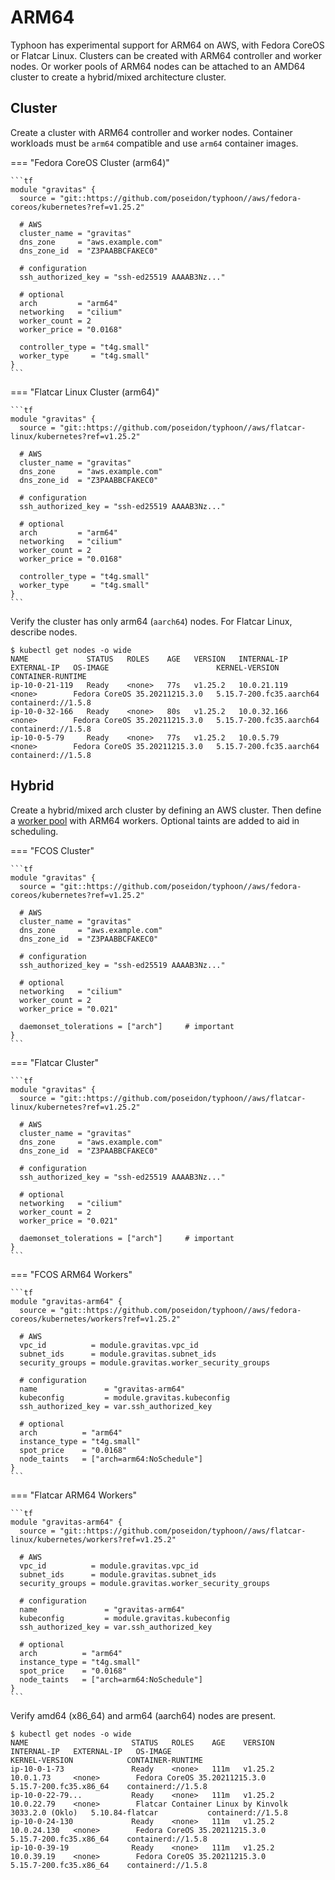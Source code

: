 # ARM64

Typhoon has experimental support for ARM64 on AWS, with Fedora CoreOS or Flatcar Linux. Clusters can be created with ARM64 controller and worker nodes. Or worker pools of ARM64 nodes can be attached to an AMD64 cluster to create a hybrid/mixed architecture cluster.

## Cluster

Create a cluster with ARM64 controller and worker nodes. Container workloads must be `arm64` compatible and use `arm64` container images.

=== "Fedora CoreOS Cluster (arm64)"

    ```tf
    module "gravitas" {
      source = "git::https://github.com/poseidon/typhoon//aws/fedora-coreos/kubernetes?ref=v1.25.2"

      # AWS
      cluster_name = "gravitas"
      dns_zone     = "aws.example.com"
      dns_zone_id  = "Z3PAABBCFAKEC0"

      # configuration
      ssh_authorized_key = "ssh-ed25519 AAAAB3Nz..."

      # optional
      arch         = "arm64"
      networking   = "cilium"
      worker_count = 2
      worker_price = "0.0168"

      controller_type = "t4g.small"
      worker_type     = "t4g.small"
    }
    ```

=== "Flatcar Linux Cluster (arm64)"

    ```tf
    module "gravitas" {
      source = "git::https://github.com/poseidon/typhoon//aws/flatcar-linux/kubernetes?ref=v1.25.2"

      # AWS
      cluster_name = "gravitas"
      dns_zone     = "aws.example.com"
      dns_zone_id  = "Z3PAABBCFAKEC0"

      # configuration
      ssh_authorized_key = "ssh-ed25519 AAAAB3Nz..."

      # optional
      arch         = "arm64"
      networking   = "cilium"
      worker_count = 2
      worker_price = "0.0168"

      controller_type = "t4g.small"
      worker_type     = "t4g.small"
    }
    ```

Verify the cluster has only arm64 (`aarch64`) nodes. For Flatcar Linux, describe nodes.

```
$ kubectl get nodes -o wide
NAME             STATUS   ROLES    AGE   VERSION   INTERNAL-IP   EXTERNAL-IP   OS-IMAGE                        KERNEL-VERSION            CONTAINER-RUNTIME
ip-10-0-21-119   Ready    <none>   77s   v1.25.2   10.0.21.119   <none>        Fedora CoreOS 35.20211215.3.0   5.15.7-200.fc35.aarch64   containerd://1.5.8
ip-10-0-32-166   Ready    <none>   80s   v1.25.2   10.0.32.166   <none>        Fedora CoreOS 35.20211215.3.0   5.15.7-200.fc35.aarch64   containerd://1.5.8
ip-10-0-5-79     Ready    <none>   77s   v1.25.2   10.0.5.79     <none>        Fedora CoreOS 35.20211215.3.0   5.15.7-200.fc35.aarch64   containerd://1.5.8
```

## Hybrid

Create a hybrid/mixed arch cluster by defining an AWS cluster. Then define a [worker pool](worker-pools.md#aws) with ARM64 workers. Optional taints are added to aid in scheduling.

=== "FCOS Cluster"

    ```tf
    module "gravitas" {
      source = "git::https://github.com/poseidon/typhoon//aws/fedora-coreos/kubernetes?ref=v1.25.2"

      # AWS
      cluster_name = "gravitas"
      dns_zone     = "aws.example.com"
      dns_zone_id  = "Z3PAABBCFAKEC0"

      # configuration
      ssh_authorized_key = "ssh-ed25519 AAAAB3Nz..."

      # optional
      networking   = "cilium"
      worker_count = 2
      worker_price = "0.021"

      daemonset_tolerations = ["arch"]     # important
    }
    ```

=== "Flatcar Cluster"

    ```tf
    module "gravitas" {
      source = "git::https://github.com/poseidon/typhoon//aws/flatcar-linux/kubernetes?ref=v1.25.2"

      # AWS
      cluster_name = "gravitas"
      dns_zone     = "aws.example.com"
      dns_zone_id  = "Z3PAABBCFAKEC0"

      # configuration
      ssh_authorized_key = "ssh-ed25519 AAAAB3Nz..."

      # optional
      networking   = "cilium"
      worker_count = 2
      worker_price = "0.021"

      daemonset_tolerations = ["arch"]     # important
    }
    ```

=== "FCOS ARM64 Workers"

    ```tf
    module "gravitas-arm64" {
      source = "git::https://github.com/poseidon/typhoon//aws/fedora-coreos/kubernetes/workers?ref=v1.25.2"

      # AWS
      vpc_id          = module.gravitas.vpc_id
      subnet_ids      = module.gravitas.subnet_ids
      security_groups = module.gravitas.worker_security_groups

      # configuration
      name               = "gravitas-arm64"
      kubeconfig         = module.gravitas.kubeconfig
      ssh_authorized_key = var.ssh_authorized_key

      # optional
      arch          = "arm64"
      instance_type = "t4g.small"
      spot_price    = "0.0168"
      node_taints   = ["arch=arm64:NoSchedule"]
    }
    ```

=== "Flatcar ARM64 Workers"

    ```tf
    module "gravitas-arm64" {
      source = "git::https://github.com/poseidon/typhoon//aws/flatcar-linux/kubernetes/workers?ref=v1.25.2"

      # AWS
      vpc_id          = module.gravitas.vpc_id
      subnet_ids      = module.gravitas.subnet_ids
      security_groups = module.gravitas.worker_security_groups

      # configuration
      name               = "gravitas-arm64"
      kubeconfig         = module.gravitas.kubeconfig
      ssh_authorized_key = var.ssh_authorized_key

      # optional
      arch          = "arm64"
      instance_type = "t4g.small"
      spot_price    = "0.0168"
      node_taints   = ["arch=arm64:NoSchedule"]
    }
    ```

Verify amd64 (x86_64) and arm64 (aarch64) nodes are present.

```
$ kubectl get nodes -o wide
NAME                       STATUS   ROLES    AGE    VERSION   INTERNAL-IP   EXTERNAL-IP   OS-IMAGE                                             KERNEL-VERSION            CONTAINER-RUNTIME
ip-10-0-1-73               Ready    <none>   111m   v1.25.2   10.0.1.73     <none>        Fedora CoreOS 35.20211215.3.0                        5.15.7-200.fc35.x86_64    containerd://1.5.8
ip-10-0-22-79...           Ready    <none>   111m   v1.25.2   10.0.22.79    <none>        Flatcar Container Linux by Kinvolk 3033.2.0 (Oklo)   5.10.84-flatcar           containerd://1.5.8
ip-10-0-24-130             Ready    <none>   111m   v1.25.2   10.0.24.130   <none>        Fedora CoreOS 35.20211215.3.0                        5.15.7-200.fc35.x86_64    containerd://1.5.8
ip-10-0-39-19              Ready    <none>   111m   v1.25.2   10.0.39.19    <none>        Fedora CoreOS 35.20211215.3.0                        5.15.7-200.fc35.x86_64    containerd://1.5.8
```
